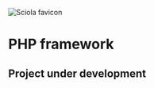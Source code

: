 ![Sciola favicon](https://github.com/sciola-git/sciola-git.github.io/blob/main/images/brands/sciola_framework.svg?raw=true)

# PHP framework

## Project under development
